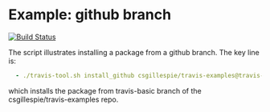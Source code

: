 Example: github branch
==========================
[![Build Status](https://travis-ci.org/csgillespie/travis-examples.png?branch=github-branch)](https://travis-ci.org/csgillespie/travis-examples)

The script illustrates installing a package from a github branch. The key line is:
```yml
  - ./travis-tool.sh install_github csgillespie/travis-examples@travis-basic
```
which installs the package from travis-basic branch of the csgillespie/travis-examples repo.
